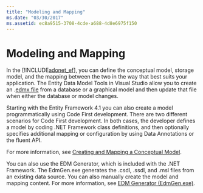 ```yaml
---
title: "Modeling and Mapping"
ms.date: "03/30/2017"
ms.assetid: ec8a9515-3708-4cde-a688-4d8e6975f150
---
```

# Modeling and Mapping
In the [!INCLUDE[adonet_ef](../../../../../includes/adonet-ef-md.md)], you can define the conceptual model, storage model, and the mapping between the two in the way that best suits your application. The Entity Data Model Tools in Visual Studio allow you to create an .[edmx file](https://docs.microsoft.com/previous-versions/dotnet/netframework-4.0/cc982042(v=vs.100)) from a database or a graphical model and then update that file when either the database or model changes.  
  
 Starting with the Entity Framework 4.1 you can also create a model programmatically using Code First development. There are two different scenarios for Code First development. In both cases, the developer defines a model by coding .NET Framework class definitions, and then optionally specifies additional mapping or configuration by using Data Annotations or the fluent API.  
  
 For more information, see [Creating and Mapping a Conceptual Model](https://go.microsoft.com/fwlink/?LinkId=235016).  
  
 You can also use the EDM Generator, which is included with the .NET Framework. The EdmGen.exe generates the .csdl, .ssdl, and .msl files from an existing data source. You can also manually create the model and mapping content. For more information, see [EDM Generator (EdmGen.exe)](../../../../../docs/framework/data/adonet/ef/edm-generator-edmgen-exe.md).

